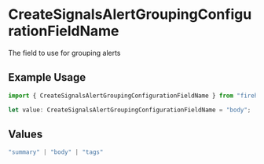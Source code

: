 # CreateSignalsAlertGroupingConfigurationFieldName

The field to use for grouping alerts

## Example Usage

```typescript
import { CreateSignalsAlertGroupingConfigurationFieldName } from "firehydrant-typescript-sdk/models/components";

let value: CreateSignalsAlertGroupingConfigurationFieldName = "body";
```

## Values

```typescript
"summary" | "body" | "tags"
```